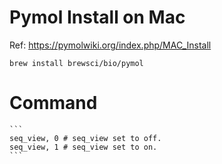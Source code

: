 # Pymol Install on Mac
Ref: https://pymolwiki.org/index.php/MAC_Install
```
brew install brewsci/bio/pymol
```

# Command
	```
	seq_view, 0 # seq_view set to off.
	seq_view, 1 # seq_view set to on.
	```
